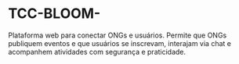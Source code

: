 # TCC-BLOOM-
Plataforma web para conectar ONGs e usuários. Permite que ONGs publiquem eventos e que usuários se inscrevam, interajam via chat e acompanhem atividades com segurança e praticidade.
